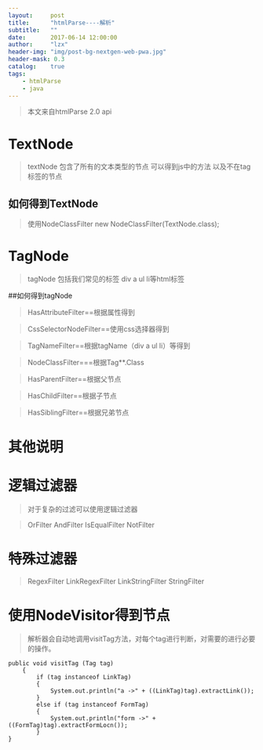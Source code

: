 ```yaml
---
layout:     post
title:      "htmlParse----解析"
subtitle:   ""
date:       2017-06-14 12:00:00
author:     "lzx"
header-img: "img/post-bg-nextgen-web-pwa.jpg"
header-mask: 0.3
catalog:    true
tags:
    - htmlParse
    - java
---
```



> 本文来自htmlParse 2.0 api

# TextNode

> textNode 包含了所有的文本类型的节点
> 可以得到js中的方法
> 以及不在tag标签的节点

## 如何得到TextNode

> 使用NodeClassFilter new NodeClassFilter(TextNode.class);

# TagNode

> tagNode 包括我们常见的标签 div a ul li等html标签

##如何得到tagNode

> HasAttributeFilter==根据属性得到

> CssSelectorNodeFilter==使用css选择器得到

> TagNameFilter==根据tagName（div a ul li）等得到

> NodeClassFilter===根据Tag**.Class

> HasParentFilter==根据父节点

> HasChildFilter==根据子节点

> HasSiblingFilter==根据兄弟节点

# 其他说明

# 逻辑过滤器

> 对于复杂的过滤可以使用逻辑过滤器

> OrFilter AndFilter  IsEqualFilter  NotFilter

# 特殊过滤器

> RegexFilter LinkRegexFilter LinkStringFilter StringFilter

# 使用NodeVisitor得到节点

> 解析器会自动地调用visitTag方法，对每个tag进行判断，对需要的进行必要的操作。

	public void visitTag (Tag tag)
		{
			if (tag instanceof LinkTag)
			{
				System.out.println("a ->" + ((LinkTag)tag).extractLink());
			}
			else if (tag instanceof FormTag)
			{
				System.out.println("form ->" + ((FormTag)tag).extractFormLocn());
			}
	}



	









       